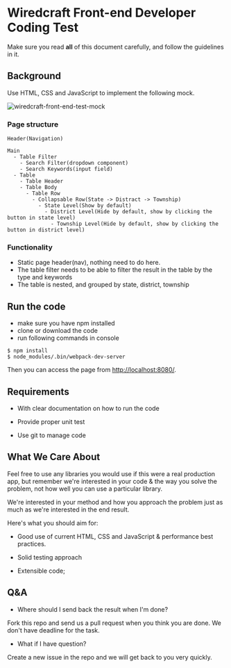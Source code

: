 # Wiredcraft Front-end Developer Coding Test

Make sure you read **all** of this document carefully, and follow the guidelines in it.

## Background

Use HTML, CSS and JavaScript to implement the following mock.

![wiredcraft-front-end-test-mock](https://cldup.com/QNw9nUVmcN-2000x2000.png)

### Page structure

```
Header(Navigation)

Main
  - Table Filter
    - Search Filter(dropdown component)
    - Search Keywords(input field)
  - Table
    - Table Header
    - Table Body
      - Table Row
        - Collapsable Row(State -> Distract -> Township)
          - State Level(Show by default)
            - District Level(Hide by default, show by clicking the button in state level)
              - Township Level(Hide by default, show by clicking the button in district level)
```

### Functionality

* Static page header(nav), nothing need to do here.
* The table filter needs to be able to filter the result in the table by the type and keywords
* The table is nested, and grouped by state, district, township

## Run the code

- make sure you have npm installed
- clone or download the code
- run following commands in console
```console
$ npm install 
$ node_modules/.bin/webpack-dev-server
```
Then you can access the page from <http://localhost:8080/>.

## Requirements

- With clear documentation on how to run the code

- Provide proper unit test

- Use git to manage code

## What We Care About

Feel free to use any libraries you would use if this were a real production app, but remember we're interested in your code & the way you solve the problem, not how well you can use a particular library.

We're interested in your method and how you approach the problem just as much as we're interested in the end result.

Here's what you should aim for:

- Good use of current HTML, CSS and JavaScript & performance best practices.

- Solid testing approach

- Extensible code;

## Q&A

* Where should I send back the result when I'm done?

Fork this repo and send us a pull request when you think you are done. We don't have deadline for the task.

* What if I have question?

Create a new issue in the repo and we will get back to you very quickly.
